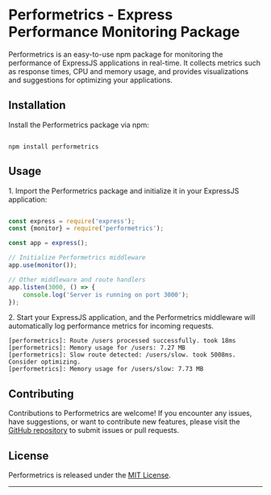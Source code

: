 # Performetrics - Express Performance Monitoring Package

Performetrics is an easy-to-use npm package for monitoring the performance of ExpressJS applications in real-time. It collects metrics such as response times, CPU and memory usage, and provides visualizations and suggestions for optimizing your applications.

## Installation

Install the Performetrics package via npm:

```shell

npm install performetrics

```

## Usage

1\. Import the Performetrics package and initialize it in your ExpressJS application:

```javascript

const express = require('express');
const {monitor} = require('performetrics');

const app = express();

// Initialize Performetrics middleware
app.use(monitor());

// Other middleware and route handlers
app.listen(3000, () => {
    console.log('Server is running on port 3000');
});
```

2\. Start your ExpressJS application, and the Performetrics middleware will automatically log performance metrics for incoming requests.

```shell
[performetrics]: Route /users processed successfully. took 18ms
[performetrics]: Memory usage for /users: 7.27 MB
[performetrics]: Slow route detected: /users/slow. took 5008ms. Consider optimizing.
[performetrics]: Memory usage for /users/slow: 7.73 MB
```



## Contributing

Contributions to Performetrics are welcome! If you encounter any issues, have suggestions, or want to contribute new features, please visit the [GitHub repository](https://github.com/sayak-dutta/performetrics) to submit issues or pull requests.

## License

Performetrics is released under the [MIT License](https://opensource.org/licenses/MIT).

---
